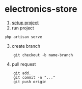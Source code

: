 # electronics-store

1. [setup project](https://anh0701.github.io/blogs/post/setup-laravel)
2. run project

```shell
php artisan serve
```

3. create branch

```shell
    git checkout -b name-branch
```

4. pull request

```
    git add.
    git commit -n "..."
    git push origin
```
